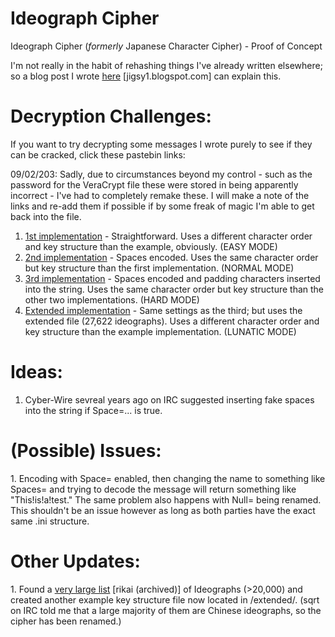 # Ideograph Cipher
Ideograph Cipher (<i>formerly</i> Japanese Character Cipher) - Proof of Concept

I'm not really in the habit of rehashing things I've already written elsewhere; so a blog post I wrote <a href="https://jigsy1.blogspot.com/2017/12/my-attempt-at-creating-substitution.html">here</a> [jigsy1.blogspot.com] can explain this.

<h1>Decryption Challenges:</h1>

If you want to try decrypting some messages I wrote purely to see if they can be cracked, click these pastebin links:

09/02/203: Sadly, due to circumstances beyond my control - such as the password for the VeraCrypt file these were stored in being apparently incorrect - I've had to completely remake these. I will make a note of the links and re-add them if possible if by some freak of magic I'm able to get back into the file.

1. <a href="https://github.com/Jigsy1/IdeoCipher/issues/2">1st implementation</a> - Straightforward. Uses a different character order and key structure than the example, obviously. (EASY MODE)
2. <a href="https://github.com/Jigsy1/IdeoCipher/issues/3">2nd implementation</a> - Spaces encoded. Uses the same character order but key structure than the first implementation. (NORMAL MODE)
3. <a href="https://github.com/Jigsy1/IdeoCipher/issues/4">3rd implementation</a> - Spaces encoded and padding characters inserted into the string. Uses the same character order but key structure than the other two implementations. (HARD MODE)
4. <a href="https://github.com/Jigsy1/IdeoCipher/issues/5">Extended implementation</a> - Same settings as the third; but uses the extended file (27,622 ideographs). Uses a different character order and key structure than the example implementation. (LUNATIC MODE)

<h1>Ideas:</h1>

1. Cyber-Wire sevreal years ago on IRC suggested inserting fake spaces into the string if Space=... is true.

<h1>(Possible) Issues:</h1>
1. Encoding with Space= enabled, then changing the name to something like Spaces= and trying to decode the message will return something like "This!is!a!test." The same problem also happens with Null= being renamed. This shouldn't be an issue however as long as both parties have the exact same .ini structure.

<h1>Other Updates:</h1>
1. Found a <a href="https://archive.is/NhTlU">very large list</a> [rikai (archived)] of Ideographs (>20,000) and created another example key structure file now located in /extended/. (sqrt on IRC told me that a large majority of them are Chinese ideographs, so the cipher has been renamed.)
